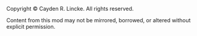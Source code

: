 Copyright  © Cayden R. Lincke. All rights reserved.

Content from this mod may not be mirrored, borrowed, or altered without explicit permission.
